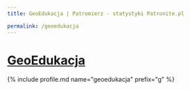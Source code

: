 ```yaml
---
title: GeoEdukacja | Patromierz - statystyki Patronite.pl

permalink: /geoedukacja
---
```


# [GeoEdukacja](https://patronite.pl/geoedukacja)

{% include profile.md name="geoedukacja" prefix="g" %}
